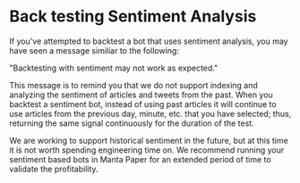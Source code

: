 # Back testing Sentiment Analysis

If you've attempted to backtest a bot that uses sentiment analysis, you may have seen a message similiar to the following:

"Backtesting with sentiment may not work as expected."

This message is to remind you that we do not support indexing and analyzing the sentiment of articles and tweets from the past. When you backtest a sentiment bot, instead of using past articles it will continue to use articles from the previous day, minute, etc. that you have selected; thus, returning the same signal continuously for the duration of the test.

We are working to support historical sentiment in the future, but at this time it is not worth spending engineering time on. We recommend running your sentiment based bots in Manta Paper for an extended period of time to validate the profitability.

